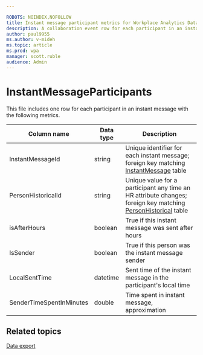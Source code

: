 ```yaml
---

ROBOTS: NOINDEX,NOFOLLOW
title: Instant message participant metrics for Workplace Analytics Data export
description: A collaboration event row for each participant in an instant message
author: paul9955
ms.author: v-mideh
ms.topic: article
ms.prod: wpa
manager: scott.ruble
audience: Admin
---
```


# InstantMessageParticipants

This file includes one row for each participant in an instant message with the following metrics.

|Column name |Data type |Description |
|-----------|----------|-----------|
|InstantMessageId |string |Unique identifier for each instant message; foreign key matching [InstantMessage](./InstantMessages.md) table |
|PersonHistoricalId |string |Unique value for a participant any time an HR attribute changes; foreign key matching [PersonHistorical](./PersonHistorical.md) table |
|isAfterHours |boolean |True if this instant message was sent after hours |
|IsSender |boolean |True if this person was the instant message sender |
|LocalSentTime |datetime |Sent time of the instant message in the participant's local time |
|SenderTimeSpentInMinutes |double |Time spent in instant message, approximation |

## Related topics

[Data export](./data-access.md)
